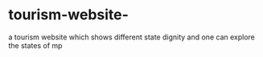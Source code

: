 # tourism-website-
a tourism website which shows different state dignity and one can explore the states of mp
